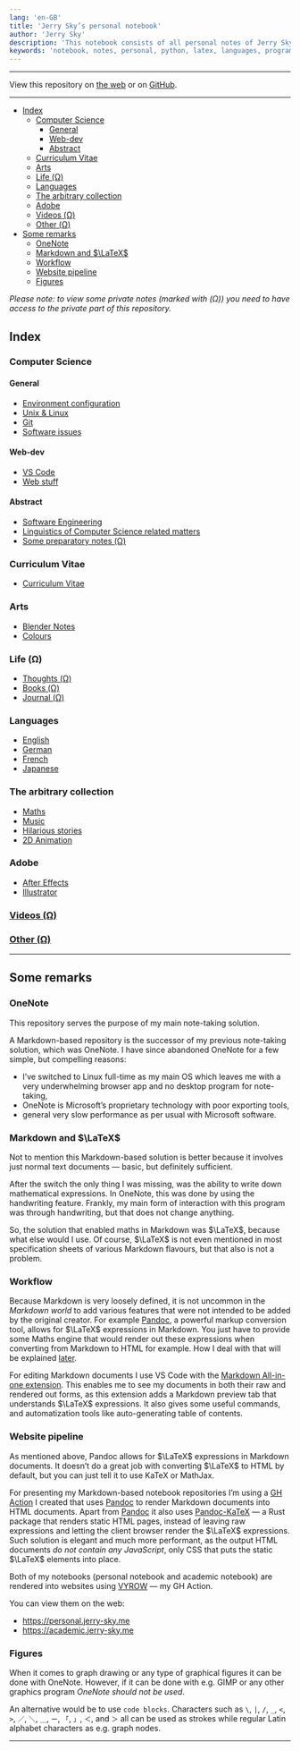 ```yaml
---
lang: 'en-GB'
title: 'Jerry Sky’s personal notebook'
author: 'Jerry Sky'
description: 'This notebook consists of all personal notes of Jerry Sky including those not related to programming or computer science.'
keywords: 'notebook, notes, personal, python, latex, languages, programming, computer science, linux, jerry-sky'
---
```


---

View this repository on
[the web](https://personal.jerry-sky.me)
or on [GitHub](https://github.com/jerry-sky/personal-notebook).

---

- [Index](#index)
    - [Computer Science](#computer-science)
        - [General](#general)
        - [Web-dev](#web-dev)
        - [Abstract](#abstract)
    - [Curriculum Vitae](#curriculum-vitae)
    - [Arts](#arts)
    - [Life (Ω)](#life-ω)
    - [Languages](#languages)
    - [The arbitrary collection](#the-arbitrary-collection)
    - [Adobe](#adobe)
    - [Videos (Ω)](#videos-ω)
    - [Other (Ω)](#other-ω)
- [Some remarks](#some-remarks)
    - [OneNote](#onenote)
    - [Markdown and $\LaTeX$](#markdown-and-latex)
    - [Workflow](#workflow)
    - [Website pipeline](#website-pipeline)
    - [Figures](#figures)

*Please note: to view some private notes (marked with (Ω)) you need to have access to the private part of this repository.*

## Index

### Computer Science

#### General

- [Environment configuration](config/readme.md)
- [Unix & Linux](main/unix-linux.md)
- [Git](main/git-notes.md)
- [Software issues](main/software-issues.md)

#### Web-dev

- [VS Code](main/vs-code.md)
- [Web stuff](main/web-stuff/readme.md)

#### Abstract

- [Software Engineering](main/software-engineering/readme.md)
- [Linguistics of Computer Science related matters](main/linguistics-related-to-cs.md)
- [Some preparatory notes (Ω)](private/preparatory/readme.md)

### Curriculum Vitae

- [Curriculum Vitae](cv/readme.md)

### Arts

- [Blender Notes](main/blender-notes.md)
- [Colours](main/colour-notes.md)

### Life (Ω)

- [Thoughts (Ω)](private/life/thoughts/readme.md)
- [Books (Ω)](private/life/books/readme.md)
- [Journal (Ω)](private/life/journal/readme.md)

### Languages

- [English](languages/english/readme.md)
- [German](languages/deutsch/readme.md)
- [French](languages/français/readme.md)
- [Japanese](languages/日本語/readme.md)

### The arbitrary collection

- [Maths](the-arbitrary-collection/arbitrary-math-snippets.md)
- [Music](the-arbitrary-collection/arbitrary-music-things.md)
- [Hilarious stories](the-arbitrary-collection/hilarious-stories.md)
- [2D Animation](the-arbitrary-collection/2d-animation.md)

### Adobe

- [After Effects](adobe/after-effects.md)
- [Illustrator](adobe/illustrator.md)

### [Videos (Ω)](private/videos/readme.md)

### [Other (Ω)](private/other/readme.md)

---

## Some remarks

[m-aio]: https://marketplace.visualstudio.com/items?itemName=yzhang.markdown-all-in-one
[pandoc]: https://pandoc.org
[pandoc-katex]: https://github.com/xu-cheng/pandoc-katex#readme
[vyrow]: https://github.com/jerry-sky/vyrow#readme

### OneNote

This repository serves the purpose of my main note-taking solution.

A Markdown-based repository is the successor of my previous note-taking solution,
which was OneNote.
I have since abandoned OneNote for a few simple, but compelling reasons:

- I’ve switched to Linux full-time as my main OS which leaves me with
    a very underwhelming browser app and no desktop program for note-taking,
- OneNote is Microsoft’s proprietary technology with poor exporting tools,
- general very slow performance as per usual with Microsoft software.

### Markdown and $\LaTeX$

Not to mention this Markdown-based solution is better because it involves
just normal text documents — basic, but definitely sufficient.

After the switch the only thing I was missing, was the ability to write down mathematical expressions.
In OneNote, this was done by using the handwriting feature.
Frankly, my main form of interaction with this program was through handwriting,
but that does not change anything.

So, the solution that enabled maths in Markdown was $\LaTeX$, because what else would I use.
Of course, $\LaTeX$ is not even mentioned in most specification sheets of various
Markdown flavours, but that also is not a problem.

### Workflow

Because Markdown is very loosely defined, it is not uncommon
in the *Markdown world* to add various features that were not
intended to be added by the original creator.
For example [Pandoc][pandoc], a powerful markup conversion tool,
allows for $\LaTeX$ expressions in Markdown.
You just have to provide some Maths engine that would
render out these expressions when converting from Markdown to HTML for example.
How I deal with that will be explained [later](#website-pipeline).

For editing Markdown documents I use VS Code with the
[Markdown All-in-one extension][m-aio].
This enables me to see my documents in both their raw and rendered out forms,
as this extension adds a Markdown preview tab that understands $\LaTeX$ expressions.
It also gives some useful commands, and automatization tools like auto-generating table of contents.

### Website pipeline

As mentioned above, Pandoc allows for $\LaTeX$ expressions in Markdown documents.
It doesn’t do a great job with converting $\LaTeX$ to HTML by default,
but you can just tell it to use KaTeX or MathJax.

For presenting my Markdown-based notebook repositories I’m using a [GH Action][vyrow]
I created that uses [Pandoc][pandoc] to render Markdown documents into HTML documents.
Apart from [Pandoc][pandoc] it also uses [Pandoc-KaTeX][pandoc-katex]
— a Rust package that renders static HTML pages, instead of leaving
raw expressions and letting the client browser render the $\LaTeX$ expressions.
Such solution is elegant and much more performant, as the output HTML documents
*do not contain any JavaScript*, only CSS that puts the static $\LaTeX$ elements into place.

Both of my notebooks (personal notebook and academic notebook) are rendered
into websites using [VYROW][vyrow] — my GH Action.

You can view them on the web:
- <https://personal.jerry-sky.me>
- <https://academic.jerry-sky.me>

### Figures

When it comes to graph drawing or any type of graphical figures it can be done with OneNote.
However, if it can be done with e.g. GIMP or any other graphics program *OneNote should not be used*.

An alternative would be to use `code blocks`.
Characters such as `\`, `|`, `/`, `_`, `<`, `>`, `／`, `＼`, `＿`, `ー`, `「`, `」`, `＜`, and `＞`
all can be used as strokes while regular Latin alphabet characters as e.g. graph nodes.

---
